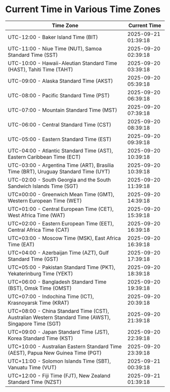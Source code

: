 # Current Time in Various Time Zones

| Time Zone | Current Time |
|-----------|--------------|
| UTC-12:00 - Baker Island Time (BIT) | 2025-09-21 01:39:18 |
| UTC-11:00 - Niue Time (NUT), Samoa Standard Time (SST) | 2025-09-20 02:39:18 |
| UTC-10:00 - Hawaii-Aleutian Standard Time (HAST), Tahiti Time (TAHT) | 2025-09-20 03:39:18 |
| UTC-09:00 - Alaska Standard Time (AKST) | 2025-09-20 05:39:18 |
| UTC-08:00 - Pacific Standard Time (PST) | 2025-09-20 06:39:18 |
| UTC-07:00 - Mountain Standard Time (MST) | 2025-09-20 07:39:18 |
| UTC-06:00 - Central Standard Time (CST) | 2025-09-20 08:39:18 |
| UTC-05:00 - Eastern Standard Time (EST) | 2025-09-20 09:39:18 |
| UTC-04:00 - Atlantic Standard Time (AST), Eastern Caribbean Time (ECT) | 2025-09-20 10:39:18 |
| UTC-03:00 - Argentina Time (ART), Brasília Time (BRT), Uruguay Standard Time (UYT) | 2025-09-20 10:39:18 |
| UTC-02:00 - South Georgia and the South Sandwich Islands Time (SGT) | 2025-09-20 11:39:18 |
| UTC±00:00 - Greenwich Mean Time (GMT), Western European Time (WET) | 2025-09-20 14:39:18 |
| UTC+01:00 - Central European Time (CET), West Africa Time (WAT) | 2025-09-20 15:39:18 |
| UTC+02:00 - Eastern European Time (EET), Central Africa Time (CAT) | 2025-09-20 16:39:18 |
| UTC+03:00 - Moscow Time (MSK), East Africa Time (EAT) | 2025-09-20 16:39:18 |
| UTC+04:00 - Azerbaijan Time (AZT), Gulf Standard Time (GST) | 2025-09-20 17:39:18 |
| UTC+05:00 - Pakistan Standard Time (PKT), Yekaterinburg Time (YEKT) | 2025-09-20 18:39:18 |
| UTC+06:00 - Bangladesh Standard Time (BST), Omsk Time (OMST) | 2025-09-20 19:39:18 |
| UTC+07:00 - Indochina Time (ICT), Krasnoyarsk Time (KRAT) | 2025-09-20 20:39:18 |
| UTC+08:00 - China Standard Time (CST), Australian Western Standard Time (AWST), Singapore Time (SGT) | 2025-09-20 21:39:18 |
| UTC+09:00 - Japan Standard Time (JST), Korea Standard Time (KST) | 2025-09-20 22:39:18 |
| UTC+10:00 - Australian Eastern Standard Time (AEST), Papua New Guinea Time (PGT) | 2025-09-20 23:39:18 |
| UTC+11:00 - Solomon Islands Time (SBT), Vanuatu Time (VUT) | 2025-09-21 00:39:18 |
| UTC+12:00 - Fiji Time (FJT), New Zealand Standard Time (NZST) | 2025-09-21 01:39:18 |
